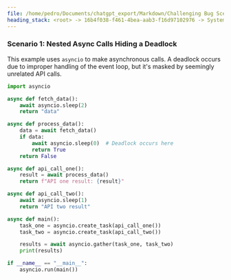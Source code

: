 ```yaml
---
file: /home/pedro/Documents/chatgpt_export/Markdown/Challenging Bug Scenarios.md
heading_stack: <root> -> 16b4f038-f461-4bea-aab3-f16d97102976 -> System -> f030f68c-1381-4970-ab86-0ddb5dbec373 -> System -> aaa2a9a6-bc09-4eb8-ade3-de667199f255 -> User -> 297b2268-6318-4cbd-8782-30c76dd52aa2 -> Assistant -> Scenario 1: Race Condition in Multithreading -> Scenario 2: Memory Leak -> Scenario 3: Heisenbug (Behavior changes under observation) -> Scenario 4: Non-Deterministic Behavior -> aaa2da28-e469-4aab-accc-b52d7aa18433 -> User -> 24b2a49b-4ec7-4808-8cb2-7a985f77921f -> Assistant -> Scenario 1: Nested Async Calls Hiding a Deadlock
---
```

### Scenario 1: Nested Async Calls Hiding a Deadlock

This example uses `asyncio` to make asynchronous calls. A deadlock occurs due to improper handling of the event loop, but it's masked by seemingly unrelated API calls.

```python
import asyncio

async def fetch_data():
    await asyncio.sleep(2)
    return "data"

async def process_data():
    data = await fetch_data()
    if data:
        await asyncio.sleep(0)  # Deadlock occurs here
        return True
    return False

async def api_call_one():
    result = await process_data()
    return f"API one result: {result}"

async def api_call_two():
    await asyncio.sleep(1)
    return "API two result"

async def main():
    task_one = asyncio.create_task(api_call_one())
    task_two = asyncio.create_task(api_call_two())

    results = await asyncio.gather(task_one, task_two)
    print(results)

if __name__ == "__main__":
    asyncio.run(main())
```

